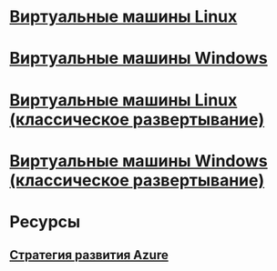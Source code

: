 

# [Виртуальные машины Linux](linux/overview.md)


# [Виртуальные машины Windows](windows/overview.md)


# [Виртуальные машины Linux (классическое развертывание)](linux/overview.md?toc=%2fazure%2fvirtual-machines%2flinux%2fclassic%2ftoc.json)


# [Виртуальные машины Windows (классическое развертывание)](windows/overview.md?toc=%2fazure%2fvirtual-machines%2fwindows%2fclassic%2ftoc.json)



# Ресурсы


## [Стратегия развития Azure](https://azure.microsoft.com/roadmap/)
